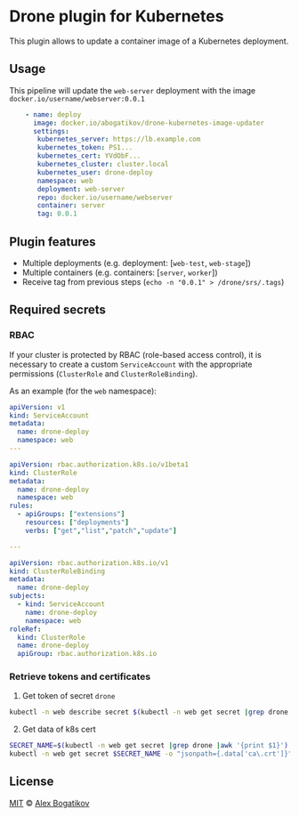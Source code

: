 Drone plugin for Kubernetes
========================

This plugin allows to update a container image of a Kubernetes deployment.

## Usage

This pipeline will update the `web-server` deployment with the image `docker.io/username/webserver:0.0.1`

```yaml
    - name: deploy
      image: docker.io/abogatikov/drone-kubernetes-image-updater
      settings:
       kubernetes_server: https://lb.example.com
       kubernetes_token: PS1...
       kubernetes_cert: YVdObF...
       kubernetes_cluster: cluster.local
       kubernetes_user: drone-deploy
       namespace: web
       deployment: web-server
       repo: docker.io/username/webserver
       container: server
       tag: 0.0.1
```

## Plugin features
 
  - Multiple deployments (e.g. deployment: [`web-test`, `web-stage`])
  - Multiple containers (e.g. containers: [`server`, `worker`]) 
  - Receive tag from previous steps (`echo -n "0.0.1" > /drone/srs/.tags`)

## Required secrets
 
### RBAC

If your cluster is protected by RBAC (role-based access control), it is necessary to create a custom `ServiceAccount` with the appropriate permissions (`ClusterRole` and `ClusterRoleBinding`).

As an example (for the `web` namespace):

```yaml
apiVersion: v1
kind: ServiceAccount
metadata:
  name: drone-deploy
  namespace: web
---

apiVersion: rbac.authorization.k8s.io/v1beta1
kind: ClusterRole
metadata:
  name: drone-deploy
  namespace: web
rules:
  - apiGroups: ["extensions"]
    resources: ["deployments"]
    verbs: ["get","list","patch","update"]

---

apiVersion: rbac.authorization.k8s.io/v1
kind: ClusterRoleBinding
metadata:
  name: drone-deploy
subjects:
  - kind: ServiceAccount
    name: drone-deploy
    namespace: web
roleRef:
  kind: ClusterRole
  name: drone-deploy
  apiGroup: rbac.authorization.k8s.io
```

### Retrieve tokens and certificates

1. Get token of secret `drone`
```bash
kubectl -n web describe secret $(kubectl -n web get secret |grep drone |awk '{print $1}')
```
2. Get data of k8s cert
```bash
SECRET_NAME=$(kubectl -n web get secret |grep drone |awk '{print $1}')
kubectl -n web get secret $SECRET_NAME -o "jsonpath={.data['ca\.crt']}"
```

## License

[MIT](LICENSE) © [Alex Bogatikov](https://github.com/abogatikov) 
